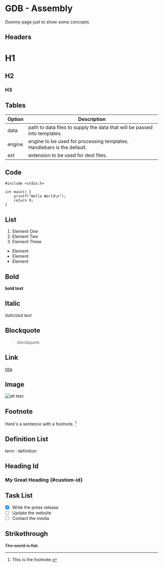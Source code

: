 # GDB - Assembly

Dummy page just to show some concepts

## Headers

# H1
## H2
### H3

## Tables

| Option | Description |
| ------ | ----------- |
| data   | path to data files to supply the data that will be passed into templates. |
| engine | engine to be used for processing templates. Handlebars is the default. |
| ext    | extension to be used for dest files. |

## Code

```
#include <stdio.h>

int main() {
	printf("Hello World\n");
	return 0;
}

```

## List

1. Element One
2. Element Two
3. Element Three

- Element
- Element
- Element

## Bold

**bold text**

## Italic

*italicized text*

## Blockquote

> blockquote

## Link 

[title](https://www.example.com)

## Image

![alt text](/images/logo-cs.png)

## Footnote

Here's a sentence with a footnote. [^1]

[^1]: This is the footnote.

## Definition List

term
: definition

## Heading Id

### My Great Heading {#custom-id}

## Task List 

- [x] Write the press release
- [ ] Update the website
- [ ] Contact the media

## Strikethrough

~~The world is flat.~~